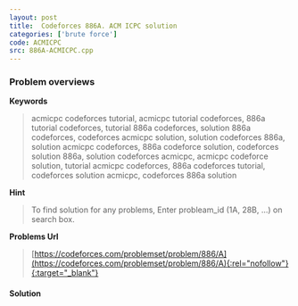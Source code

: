 ```yaml
---
layout: post
title:  Codeforces 886A. ACM ICPC solution
categories: ['brute force']
code: ACMICPC
src: 886A-ACMICPC.cpp
---
```

### **Problem overviews**

**Keywords**
> acmicpc codeforces tutorial, acmicpc tutorial codeforces, 886a tutorial codeforces, tutorial 886a codeforces, solution 886a codeforces, codeforces acmicpc solution, solution codeforces 886a, solution acmicpc codeforces, 886a codeforce solution, codeforces solution 886a, solution codeforces acmicpc, acmicpc codeforce solution, tutorial acmicpc codeforces, 886a codeforces tutorial, codeforces solution acmicpc, codeforces 886a solution

**Hint**
> To find solution for any problems, Enter probleam_id (1A, 28B, ...) on search box. 

**Problems Url**
> [https://codeforces.com/problemset/problem/886/A](https://codeforces.com/problemset/problem/886/A){:rel="nofollow"}{:target="_blank"}

#### **Solution**




